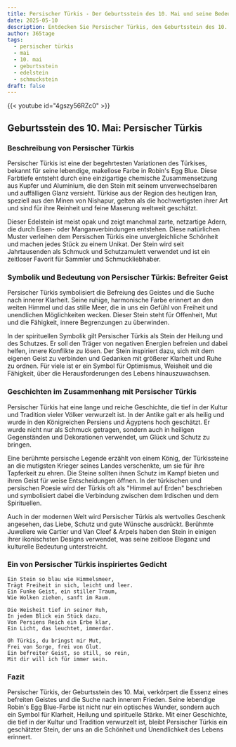 ```yaml
---
title: Persischer Türkis - Der Geburtsstein des 10. Mai und seine Bedeutung
date: 2025-05-10
description: Entdecken Sie Persischer Türkis, den Geburtsstein des 10. Mai, der Befreiter Geist symbolisiert. Seine Symbolik und Geschichte werden Sie inspirieren.
author: 365tage
tags:
  - persischer türkis
  - mai
  - 10. mai
  - geburtsstein
  - edelstein
  - schmuckstein
draft: false
---
```


{{< youtube id="4gszy56RZc0" >}}

## Geburtsstein des 10. Mai: Persischer Türkis

### Beschreibung von Persischer Türkis

Persischer Türkis ist eine der begehrtesten Variationen des Türkises, bekannt für seine lebendige, makellose Farbe in Robin's Egg Blue. Diese Farbtiefe entsteht durch eine einzigartige chemische Zusammensetzung aus Kupfer und Aluminium, die den Stein mit seinem unverwechselbaren und auffälligen Glanz versieht. Türkise aus der Region des heutigen Iran, speziell aus den Minen von Nishapur, gelten als die hochwertigsten ihrer Art und sind für ihre Reinheit und feine Maserung weltweit geschätzt.

Dieser Edelstein ist meist opak und zeigt manchmal zarte, netzartige Adern, die durch Eisen- oder Manganverbindungen entstehen. Diese natürlichen Muster verleihen dem Persischen Türkis eine unvergleichliche Schönheit und machen jedes Stück zu einem Unikat. Der Stein wird seit Jahrtausenden als Schmuck und Schutzamulett verwendet und ist ein zeitloser Favorit für Sammler und Schmuckliebhaber.

### Symbolik und Bedeutung von Persischer Türkis: Befreiter Geist

Persischer Türkis symbolisiert die Befreiung des Geistes und die Suche nach innerer Klarheit. Seine ruhige, harmonische Farbe erinnert an den weiten Himmel und das stille Meer, die in uns ein Gefühl von Freiheit und unendlichen Möglichkeiten wecken. Dieser Stein steht für Offenheit, Mut und die Fähigkeit, innere Begrenzungen zu überwinden.

In der spirituellen Symbolik gilt Persischer Türkis als Stein der Heilung und des Schutzes. Er soll den Träger von negativen Energien befreien und dabei helfen, innere Konflikte zu lösen. Der Stein inspiriert dazu, sich mit dem eigenen Geist zu verbinden und Gedanken mit größerer Klarheit und Ruhe zu ordnen. Für viele ist er ein Symbol für Optimismus, Weisheit und die Fähigkeit, über die Herausforderungen des Lebens hinauszuwachsen.

### Geschichten im Zusammenhang mit Persischer Türkis

Persischer Türkis hat eine lange und reiche Geschichte, die tief in der Kultur und Tradition vieler Völker verwurzelt ist. In der Antike galt er als heilig und wurde in den Königreichen Persiens und Ägyptens hoch geschätzt. Er wurde nicht nur als Schmuck getragen, sondern auch in heiligen Gegenständen und Dekorationen verwendet, um Glück und Schutz zu bringen.

Eine berühmte persische Legende erzählt von einem König, der Türkissteine an die mutigsten Krieger seines Landes verschenkte, um sie für ihre Tapferkeit zu ehren. Die Steine sollten ihnen Schutz im Kampf bieten und ihren Geist für weise Entscheidungen öffnen. In der türkischen und persischen Poesie wird der Türkis oft als "Himmel auf Erden" beschrieben und symbolisiert dabei die Verbindung zwischen dem Irdischen und dem Spirituellen.

Auch in der modernen Welt wird Persischer Türkis als wertvolles Geschenk angesehen, das Liebe, Schutz und gute Wünsche ausdrückt. Berühmte Juweliere wie Cartier und Van Cleef & Arpels haben den Stein in einigen ihrer ikonischsten Designs verwendet, was seine zeitlose Eleganz und kulturelle Bedeutung unterstreicht.

### Ein von Persischer Türkis inspiriertes Gedicht

```
Ein Stein so blau wie Himmelsmeer,  
Trägt Freiheit in sich, leicht und leer.  
Ein Funke Geist, ein stiller Traum,  
Wie Wolken ziehen, sanft im Raum.  

Die Weisheit tief in seiner Ruh,  
In jedem Blick ein Stück dazu.  
Von Persiens Reich ein Erbe klar,  
Ein Licht, das leuchtet, immerdar.  

Oh Türkis, du bringst mir Mut,  
Frei von Sorge, frei von Glut.  
Ein befreiter Geist, so still, so rein,  
Mit dir will ich für immer sein.  
```

### Fazit

Persischer Türkis, der Geburtsstein des 10. Mai, verkörpert die Essenz eines befreiten Geistes und die Suche nach innerem Frieden. Seine lebendige Robin's Egg Blue-Farbe ist nicht nur ein optisches Wunder, sondern auch ein Symbol für Klarheit, Heilung und spirituelle Stärke. Mit einer Geschichte, die tief in der Kultur und Tradition verwurzelt ist, bleibt Persischer Türkis ein geschätzter Stein, der uns an die Schönheit und Unendlichkeit des Lebens erinnert.